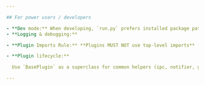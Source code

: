 ```yaml
---

## For power users / developers

- **Dev mode:** When developing, `run.py` prefers installed package paths but can run from the repo (dev path). It sets `PYTHONPATH` accordingly so your local `src/` is used if running from the cloned repo. This makes iterative development simple.
- **Logging & debugging:**

- **Plugin Imports Rule:** **Plugins MUST NOT use top-level imports** (i.e., imports outside of functions or class methods). All dependencies (`gi`, `Gtk`, `BasePlugin`, etc.) must be imported inside `get_plugin_class()` to prevent loading issues and maintain a clean global namespace.

- **Plugin lifecycle:**

  Use `BasePlugin` as a superclass for common helpers (ipc, notifier, gtk helpers). It provides `enable()`, `disable()`, and safe widget removal helpers. See the plugin core docs for event subscriptions and threading details.

---
```

